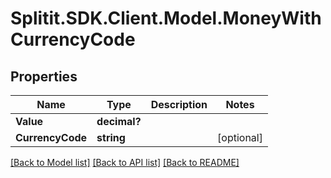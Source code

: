 # Splitit.SDK.Client.Model.MoneyWithCurrencyCode
## Properties

Name | Type | Description | Notes
------------ | ------------- | ------------- | -------------
**Value** | **decimal?** |  | 
**CurrencyCode** | **string** |  | [optional] 

[[Back to Model list]](../README.md#documentation-for-models) [[Back to API list]](../README.md#documentation-for-api-endpoints) [[Back to README]](../README.md)

